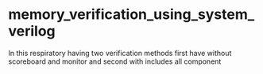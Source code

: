 # memory_verification_using_system_verilog
In this respiratory having two verification methods first have without scoreboard and monitor and second with includes all component
